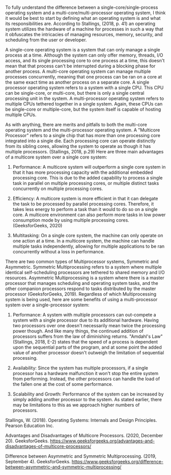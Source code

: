 To fully understand the difference between a single-core/single-process
operating system and a multi-core/multi-processor operating system, I
think it would be best to start by defining what an operating system is
and what its responsibilities are. According to Stallings, (2018, p. 41)
an operating system utilizes the hardware of a machine for processes in
such a way that it obfuscates the intricacies of managing resources,
memory, security, and scheduling from the user or developer.

A single-core operating system is a system that can only manage a single
process at a time. Although the system can only offer memory, threads,
I/O access, and its single processing core to one process at a time,
this doesn\'t mean that that process can\'t be interrupted during a
blocking phase for another process. A multi-core operating system can
manage multiple processes concurrently, meaning that one process can be
ran on a core at the same exact time as another process on a separate
core. A single processor operating system refers to a system with a
single CPU. This CPU can be single-core, or multi-core, but there is
only a single central processing unit in the system. A multi-processor
operating system refers to multiple CPUs tethered together in a single
system. Again, these CPUs can be single-core or multiple-core, but the
system itself is capable of hosting multiple CPUs.

As with anything, there are merits and pitfalls to both the multi-core
operating system and the multi-processor operating system. A "Multicore
Processor" refers to a single chip that has more than one processing
core integrated into a single die. Each processing core can operate
distinctly from its sibling cores, allowing the system to operate as
though it has multiple processors. (Stallings, 2018, p.29) Here are
three main advantages of a multicore system over a single core system:

1.  Performance: A multicore system will outperform a single core system
    in that it has more processing capacity with the additional embedded
    processing core. This is due to the added capability to process a
    single task in parallel on multiple processing cores, or multiple
    distinct tasks concurrently on multiple processing cores.

2.  Efficiency: A multicore system is more efficient in that it can
    delegate the task to be processed by parallel processing cores.
    Therefore, it takes less energy to perform a task than it would to
    do so on a single core. A multicore environment can also perform
    more tasks in low power consumption mode by using multiple
    processing cores. (GeeksforGeeks, 2020)

3.  Multitasking: On a single core system, the machine can only operate
    on one action at a time. In a multicore system, the machine can
    handle multiple tasks independently, allowing for multiple
    applications to be ran concurrently without a loss in performance.

There are two common types of Multiprocessor systems, Symmetric and
Asymmetric. Symmetric Multiprocessing refers to a system where multiple
identical self-scheduling processors are tethered to shared memory and
I/O resources. Asymmetric Multiprocessing is a system where there is a
master processor that manages scheduling and operating system tasks, and
the other companion processors respond to tasks distributed by the
master processor (GeeksforGeeks, 2019). Regardless of which
Multiprocessing system is being used, here are some benefits of using a
multi-processor system over a single-processor system:

1.  Performance: A system with multiple processors can out-compete a
    system with a single processor due to its additional hardware.
    Having two processors over one doesn't necessarily mean twice the
    processing power though. And like many things, the continued
    addition of processors suffers from the law of diminishing returns.
    "Amdahl's Law" (Stallings, 2018, E-2) states that the speed of a
    process is dependent upon the sequential parts of the program, and
    at some point the added value of another processor doesn't outweigh
    the limitation of sequential processing.

2.  Availability: Since the system has multiple processors, if a single
    processor has a hardware malfunction it won't stop the entire system
    from performing. Instead, the other processors can handle the load
    of the fallen one at the cost of some performance.

3.  Scalability and Growth: Performance of the system can be increased
    by simply adding another processor to the system. As stated earlier,
    there may be limitations to this as we approach higher numbers of
    processors.

Stallings, W. (2018). Operating Systems: Internals and Design
Principles. Pearson Education Inc.

Advantages and Disadvantages of Multicore Processors. (2020, December
20). GeeksforGeeks.
https://www.geeksforgeeks.org/advantages-and-disadvantages-of-multicore-processors/

Difference between Asymmetric and Symmetric Multiprocessing. (2019,
September 4). GeeksforGeeks.
https://www.geeksforgeeks.org/difference-between-asymmetric-and-symmetric-multiprocessing/
